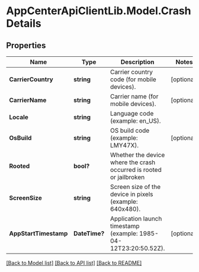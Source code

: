 # AppCenterApiClientLib.Model.CrashDetails
## Properties

Name | Type | Description | Notes
------------ | ------------- | ------------- | -------------
**CarrierCountry** | **string** | Carrier country code (for mobile devices).  | [optional] 
**CarrierName** | **string** | Carrier name (for mobile devices).  | [optional] 
**Locale** | **string** | Language code (example: en_US).  | 
**OsBuild** | **string** | OS build code (example: LMY47X).  | [optional] 
**Rooted** | **bool?** | Whether the device where the crash occurred is rooted or jailbroken  | 
**ScreenSize** | **string** | Screen size of the device in pixels (example: 640x480).  | 
**AppStartTimestamp** | **DateTime?** | Application launch timestamp (example: 1985-04-12T23:20:50.52Z).  | [optional] 

[[Back to Model list]](../README.md#documentation-for-models) [[Back to API list]](../README.md#documentation-for-api-endpoints) [[Back to README]](../README.md)

